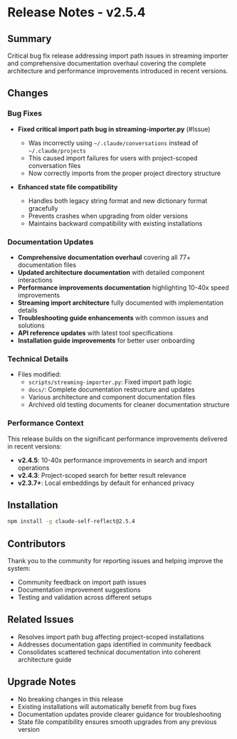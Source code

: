 # Release Notes - v2.5.4

## Summary
Critical bug fix release addressing import path issues in streaming importer and comprehensive documentation overhaul covering the complete architecture and performance improvements introduced in recent versions.

## Changes

### Bug Fixes
- **Fixed critical import path bug in streaming-importer.py** (#Issue)
  - Was incorrectly using `~/.claude/conversations` instead of `~/.claude/projects`
  - This caused import failures for users with project-scoped conversation files
  - Now correctly imports from the proper project directory structure
  
- **Enhanced state file compatibility**
  - Handles both legacy string format and new dictionary format gracefully
  - Prevents crashes when upgrading from older versions
  - Maintains backward compatibility with existing installations

### Documentation Updates
- **Comprehensive documentation overhaul** covering all 77+ documentation files
- **Updated architecture documentation** with detailed component interactions
- **Performance improvements documentation** highlighting 10-40x speed improvements
- **Streaming import architecture** fully documented with implementation details
- **Troubleshooting guide enhancements** with common issues and solutions
- **API reference updates** with latest tool specifications
- **Installation guide improvements** for better user onboarding

### Technical Details
- Files modified:
  - `scripts/streaming-importer.py`: Fixed import path logic
  - `docs/`: Complete documentation restructure and updates
  - Various architecture and component documentation files
  - Archived old testing documents for cleaner documentation structure

### Performance Context
This release builds on the significant performance improvements delivered in recent versions:
- **v2.4.5**: 10-40x performance improvements in search and import operations
- **v2.4.3**: Project-scoped search for better result relevance
- **v2.3.7+**: Local embeddings by default for enhanced privacy

## Installation
```bash
npm install -g claude-self-reflect@2.5.4
```

## Contributors
Thank you to the community for reporting issues and helping improve the system:
- Community feedback on import path issues
- Documentation improvement suggestions
- Testing and validation across different setups

## Related Issues
- Resolves import path bug affecting project-scoped installations
- Addresses documentation gaps identified in community feedback
- Consolidates scattered technical documentation into coherent architecture guide

## Upgrade Notes
- No breaking changes in this release
- Existing installations will automatically benefit from bug fixes
- Documentation updates provide clearer guidance for troubleshooting
- State file compatibility ensures smooth upgrades from any previous version